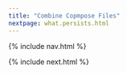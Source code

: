 ```yaml
---
title: "Combine Copmpose Files"
nextpage: what.persists.html
---
```


{% include nav.html %}


{% include next.html %}